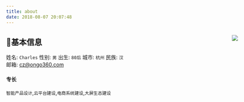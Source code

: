 ```yaml
---
title: about
date: 2018-08-07 20:07:48
---
```

## 基本信息

<div style="position:absolute;right:100px;margin-top:-50px;margin-left: 0 auto;text-align: center;">
    <img src="https://cz-resume.oss-cn-hangzhou.aliyuncs.com/tvtaobao/Avatar-Thumb.png"/>
    <br/>
    <br/>
    <br/>
</div>

姓名: `Charles` 性别: `男` 出生: `80后` 
城市: `杭州` 民族: `汉`  
邮箱: [cz@ongo360.com](mailto:cz@ongo360.com) 

#### 专长

`智能产品设计`,`云平台建设`,`电商系统建设`,`大屏生态建设`